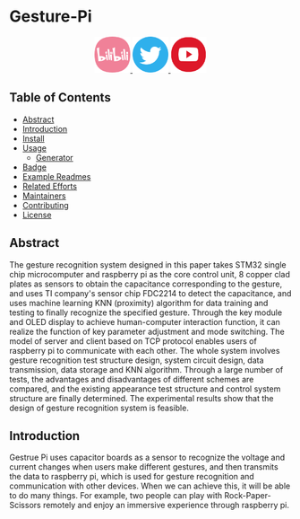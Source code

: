 # Gesture-Pi

<p align="center">
  <a href="https://www.bilibili.com/video/BV1sA411V7Yw/">
    <img src="Images/Bilibili.png" alt="Bilibili"  width="64" height="64">
  </a>
  </a>
  <a href="https://twitter.com/Caiwentao12345">
    <img src="Images/twitter hover_pc.png" alt="Twitter"  width="64" height="64">
  </a>
  </a>
  <a href="https://www.youtube.com/watch?v=zLDupBEazR8">
    <img src="Images/youtube.png" alt="youtube"  width="64" height="64">
  </a>
  


## Table of Contents
- [Abstract]( #Abstract)
- [Introduction]( #Introduction)
- [Install](#install)
- [Usage](#usage)
	- [Generator](#generator)
- [Badge](#badge)
- [Example Readmes](#example-readmes)
- [Related Efforts](#related-efforts)
- [Maintainers](#maintainers)
- [Contributing](#contributing)
- [License](#license)

## Abstract

The gesture recognition system designed in this paper takes STM32 single chip microcomputer and raspberry pi as the core control unit, 8 copper clad plates as sensors to obtain the capacitance corresponding to the gesture, and uses TI company's sensor chip FDC2214 to detect the capacitance, and uses machine learning KNN (proximity) algorithm for data training and testing to finally recognize the specified gesture. Through the key module and OLED display to achieve human-computer interaction function, it can realize the function of key parameter adjustment and mode switching. The model of server and client based on TCP protocol enables users of raspberry pi to communicate with each other. The whole system involves gesture recognition test structure design, system circuit design, data transmission, data storage and KNN algorithm. Through a large number of tests, the advantages and disadvantages of different schemes are compared, and the existing appearance test structure and control system structure are finally determined. The experimental results show that the design of gesture recognition system is feasible.

## Introduction

Gestrue Pi uses capacitor boards as a sensor to recognize the voltage and current changes when users make different gestures, and then transmits the data to raspberry pi, which is used for gesture recognition and communication with other devices.
When we can achieve this, it will be able to do many things. For example, two people can play with Rock-Paper-Scissors remotely and enjoy an immersive experience through raspberry pi.
